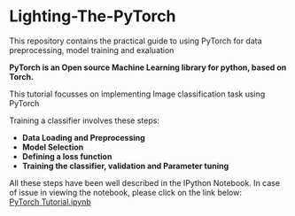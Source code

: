 # Lighting-The-PyTorch
This repository contains the practical guide to using PyTorch for data preprocessing, model training and exaluation

**PyTorch is an Open source Machine Learning library for python, based on Torch.**

This tutorial focusses on implementing Image classification task using PyTorch


Training a classifier involves these steps:
* **Data Loading and Preprocessing**
* **Model Selection**
* **Defining a loss function**
* **Training the classifier, validation and Parameter tuning**

All these steps have been well described in the IPython Notebook.
In case of issue in viewing the notebook, please click on the link below:
<br/>
[PyTorch Tutorial.ipynb](https://nbviewer.jupyter.org/github/PyExtreme/Lighting-The-PyTorch/blob/master/PyTorch%20Tutorial.ipynb)

